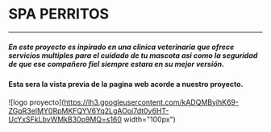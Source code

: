 # SPA PERRITOS
---------------------------
##### En este proyecto es inpirado en una clinica veterinaria que ofrece servicios multiples para el cuidado de tu mascota asi como la seguridad de que ese compañero fiel siempre estara en su mejor versión.

#### Esta sera la vista previa de la pagina web acorde a nuestro proyecto.

![logo proyecto](https://lh3.googleusercontent.com/kADQMByihK69-ZGpR3eIMY0RpMKFQYV6Yq2LgAOoi7dt0y6HT-UcYxSFkLbvWMkB30p9MQ=s160 width="100px")
